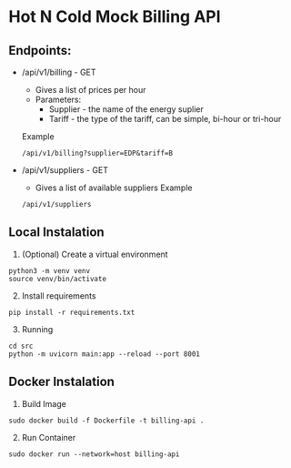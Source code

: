 # Hot N Cold Mock Billing API

## Endpoints:

-  /api/v1/billing - GET
    - Gives a list of prices per hour
    - Parameters:
        - Supplier - the name of the energy suplier
        - Tariff - the type of the tariff, can be simple, bi-hour or tri-hour
    
    Example
    ```
    /api/v1/billing?supplier=EDP&tariff=B
    ```
- /api/v1/suppliers - GET
    - Gives a list of available suppliers
    Example
    ```
    /api/v1/suppliers
    ```

## Local Instalation

1. (Optional) Create a virtual environment
```
python3 -m venv venv
source venv/bin/activate
```

2. Install requirements
```
pip install -r requirements.txt
```

3. Running 
```
cd src
python -m uvicorn main:app --reload --port 8001
```

## Docker Instalation

1. Build Image
```
sudo docker build -f Dockerfile -t billing-api .
```

2. Run Container
```
sudo docker run --network=host billing-api
```